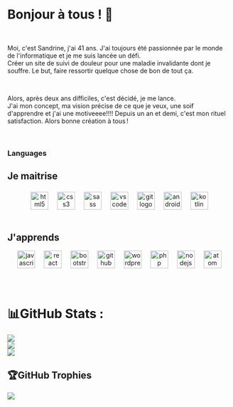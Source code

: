 <h1>Bonjour à tous ! 👋</h1>
<br>
<p></p>Moi, c'est Sandrine, j'ai 41 ans. J'ai toujours été passionnée par le monde de l'informatique et je me suis lancée un défi.
<br>
Créer un site de suivi de douleur pour une maladie invalidante dont je souffre. Le but, faire ressortir quelque chose de bon de tout ça. </p>
<br>
<p>Alors, après deux ans difficiles, c'est décidé, je me lance.<br>
J'ai mon concept, ma vision précise de ce que je veux, une soif d'apprendre et j'ai une motiveeee!!!! Depuis un an et demi, c'est mon rituel satisfaction.  Alors bonne création à tous ! </p>

<br>
<h3> Languages</h3>


<h2 align="left">Je maitrise</h2>

###

<div align="center">
  <img src="https://cdn.jsdelivr.net/gh/devicons/devicon/icons/html5/html5-original.svg" height="40" alt="html5 logo"  />
  <img width="12" />
  <img src="https://cdn.jsdelivr.net/gh/devicons/devicon/icons/css3/css3-original.svg" height="40" alt="css3 logo"  />
  <img width="12" />
  <img src="https://cdn.jsdelivr.net/gh/devicons/devicon/icons/sass/sass-original.svg" height="40" alt="sass logo"  />
  <img width="12" />
  <img src="https://cdn.jsdelivr.net/gh/devicons/devicon/icons/vscode/vscode-original.svg" height="40" alt="vscode logo"  />
  <img width="12" />
  <img src="https://cdn.jsdelivr.net/gh/devicons/devicon/icons/git/git-original.svg" height="40" alt="git logo"  />
  <img width="12" />
  <img src="https://cdn.jsdelivr.net/gh/devicons/devicon/icons/androidstudio/androidstudio-original.svg" height="40" alt="androidstudio logo"  />
  <img width="12" />
  <img src="https://cdn.jsdelivr.net/gh/devicons/devicon/icons/kotlin/kotlin-original.svg" height="40" alt="kotlin logo"  />
</div>
<br>

<h2 align="left">J'apprends</h2>


<div align="center">
  <img src="https://cdn.jsdelivr.net/gh/devicons/devicon/icons/javascript/javascript-original.svg" height="40" alt="javascript logo"  />
  <img width="12" />
  <img src="https://cdn.jsdelivr.net/gh/devicons/devicon/icons/react/react-original.svg" height="40" alt="react logo"  />
  <img width="12" />
  <img src="https://cdn.jsdelivr.net/gh/devicons/devicon/icons/bootstrap/bootstrap-original.svg" height="40" alt="bootstrap logo"  />
  <img width="12" />
  <img src="https://cdn.jsdelivr.net/gh/devicons/devicon/icons/github/github-original.svg" height="40" alt="github logo"  />
  <img width="12" />
  <img src="https://cdn.jsdelivr.net/gh/devicons/devicon/icons/wordpress/wordpress-original.svg" height="40" alt="wordpress logo"  />
  <img width="12" />
  <img src="https://cdn.jsdelivr.net/gh/devicons/devicon/icons/php/php-original.svg" height="40" alt="php logo"  />
  <img width="12" />
  <img src="https://cdn.jsdelivr.net/gh/devicons/devicon/icons/nodejs/nodejs-original.svg" height="40" alt="nodejs logo"  />
  <img width="12" />
  <img src="https://cdn.jsdelivr.net/gh/devicons/devicon/icons/atom/atom-original.svg" height="40" alt="atom logo"  />
</div>

###
<br>

# 📊GitHub Stats :
![](https://github-readme-stats.vercel.app/api?username=Spupuce&theme=radical&hide_border=false&include_all_commits=false&count_private=false)<br/>
![](https://github-readme-streak-stats.herokuapp.com/?user=Spupuce&theme=radical&hide_border=false)<br/>
![](https://github-readme-stats.vercel.app/api/top-langs/?username=Spupuce&theme=radical&hide_border=false&include_all_commits=false&count_private=false&layout=compact)

## 🏆GitHub Trophies
![](https://github-trophies.vercel.app/?username=Spupuce&theme=dracula&no-frame=true&no-bg=true&margin-w=4)

